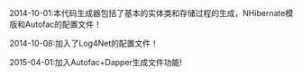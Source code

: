 
2014-10-01:本代码生成器包括了基本的实体类和存储过程的生成，NHibernate模版和Autofac的配置文件！

2014-10-08:加入了Log4Net的配置文件！

2015-04-01:加入Autofac+Dapper生成文件功能!
